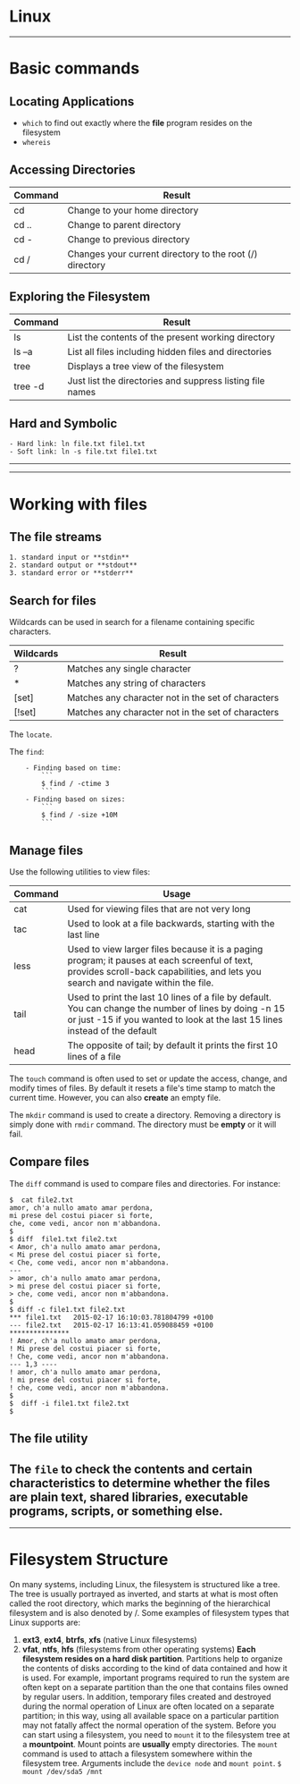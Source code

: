 # Linux
----
# Basic commands
## Locating Applications
- ``which`` to find out exactly where the __file__ program resides on the filesystem
- ``whereis`` 

## Accessing Directories
|Command|Result|
|-------|-----------|
|cd 	|Change to your home directory|
|cd ..|Change to parent directory|
|cd - |Change to previous directory|
|cd /	|Changes your current directory to the root (/) directory|

## Exploring the Filesystem
|Command|Result|
|-------|-----------|
|ls 	  |List the contents of the present working directory|
|ls –a  |List all files including hidden files and directories|
|tree   |Displays a tree view of the filesystem|
|tree -d|Just list the directories and suppress listing file names|

## Hard and Symbolic
    - Hard link: ln file.txt file1.txt 
    - Soft link: ln -s file.txt file1.txt

---
---
# Working with files
## The file streams
    1. standard input or **stdin**
    2. standard output or **stdout**
    3. standard error or **stderr**
## Search for files
Wildcards can be used in search for a filename containing specific characters.

|Wildcards|Result|
|---------|-----------|
|?     |Matches any single character|
|*     |Matches any string of characters|
|[set] |Matches any character not in the set of characters|
|[!set]|Matches any character not in the set of characters|

The ``locate``.

The ``find``:
```
    - Finding based on time:
        ```
        $ find / -ctime 3
        ```
    - Finding based on sizes:
        ```
        $ find / -size +10M
        ```    
```

## Manage files
Use the following utilities to view files:

|Command|Usage|
|:-------|-----------|
|cat  |Used for viewing files that are not very long|
|tac  |Used to look at a file backwards, starting with the last line|
|less |Used to view larger files because it is a paging program; it pauses at each screenful of text, provides scroll-back capabilities, and lets you search and navigate within the file.|
|tail |Used to print the last 10 lines of a file by default. You can change the number of lines by doing -n 15 or just -15 if you wanted to look at the last 15 lines instead of the default|
|head |The opposite of tail; by default it prints the first 10 lines of a file|

The ``touch`` command is often used to set or update the access, change, and modify times of files. By default it resets a file's time stamp to match the current time.
However, you can also __create__ an empty file.

The ``mkdir`` command is used to create a directory. Removing a directory is simply done with ``rmdir`` command. The directory must be __empty__ or it will fail.

## Compare files 
The ``diff`` command is used to compare files and directories.
For instance:
```
$  cat file2.txt
amor, ch'a nullo amato amar perdona,
mi prese del costui piacer si forte,
che, come vedi, ancor non m'abbandona.
$ 
$ diff  file1.txt file2.txt
< Amor, ch'a nullo amato amar perdona,
< Mi prese del costui piacer si forte,
< Che, come vedi, ancor non m'abbandona.
---
> amor, ch'a nullo amato amar perdona,
> mi prese del costui piacer si forte,
> che, come vedi, ancor non m'abbandona.
$ 
$ diff -c file1.txt file2.txt
*** file1.txt   2015-02-17 16:10:03.781804799 +0100
--- file2.txt   2015-02-17 16:13:41.059088459 +0100
***************
! Amor, ch'a nullo amato amar perdona,
! Mi prese del costui piacer si forte,
! Che, come vedi, ancor non m'abbandona.
--- 1,3 ----
! amor, ch'a nullo amato amar perdona,
! mi prese del costui piacer si forte,
! che, come vedi, ancor non m'abbandona.
$ 
$  diff -i file1.txt file2.txt
$ 
```
## The file utility 
The ``file`` to check  the contents and certain characteristics to determine whether the files are plain text, shared libraries, executable programs, scripts, or something else.
---
--- 
# Filesystem Structure 
On many systems, including Linux, the filesystem is structured like a tree. The tree is usually portrayed as inverted, and starts at what is most often called the root directory, which marks the beginning of the hierarchical filesystem and is also denoted by /.
Some examples of filesystem types that Linux supports are:
1. **ext3**, **ext4**, **btrfs**, **xfs** (native Linux filesystems)
2. **vfat**, **ntfs**, **hfs** (filesystems from other operating systems)
**Each filesystem resides on a hard disk partition**. Partitions help to organize the contents of disks according to the kind of data contained and how it is used. For example, important programs required to run the system are often kept on a separate partition than the one that contains files owned by regular users. In addition, temporary files created and destroyed during the normal operation of Linux are often located on a separate partition; in this way, using all available space on a particular partition may not fatally affect the normal operation of the system.
Before you can start using a filesystem, you need to ``mount`` it to the filesystem tree at a **mountpoint**. Mount points are __usually__ empty directories.
The ``mount`` command is used to attach a filesystem somewhere within the filesystem tree. Arguments include the ``device node`` and ``mount point``.
``$ mount /dev/sda5 /mnt``





